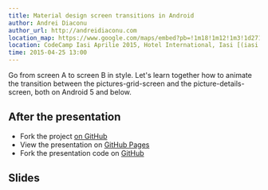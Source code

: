 ```yaml
---
title: Material design screen transitions in Android
author: Andrei Diaconu
author_url: http://andreidiaconu.com
location_map: https://www.google.com/maps/embed?pb=!1m18!1m12!1m3!1d2713.172954455601!2d27.58475285685454!3d47.15446697018645!2m3!1f0!2f0!3f0!3m2!1i1024!2i768!4f13.1!3m3!1m2!1s0x40cafb9e70bc4329%3A0x7ad04b7ad1a952eb!2sHotel+International!5e0!3m2!1sen!2sro!4v1459784549287
location: CodeCamp Iasi Aprilie 2015, Hotel International, Iasi [(iasi.codecamp.ro -> Past)](http://iasi.codecamp.ro)
time: 2015-04-25 13:00
---
```

Go from screen A to screen B in style. Let's learn together how to animate the transition between the pictures-grid-screen and the picture-details-screen, both on Android 5 and below.

## After the presentation
 

- Fork the project [on GitHub](https://github.com/andreidiaconu/transitions-animate-demo)
- View the presentation on [GitHub Pages](http://andreidiaconu.github.io/transitions-animate-demo/#/)
- Fork the presentation code on [GitHub](https://github.com/andreidiaconu/transitions-animate-demo/tree/gh-pages)

## Slides

<script async class="speakerdeck-embed" data-id="1c3489b05c9046bea161ddf45990669d" data-ratio="1.37081659973226" src="//speakerdeck.com/assets/embed.js"></script>